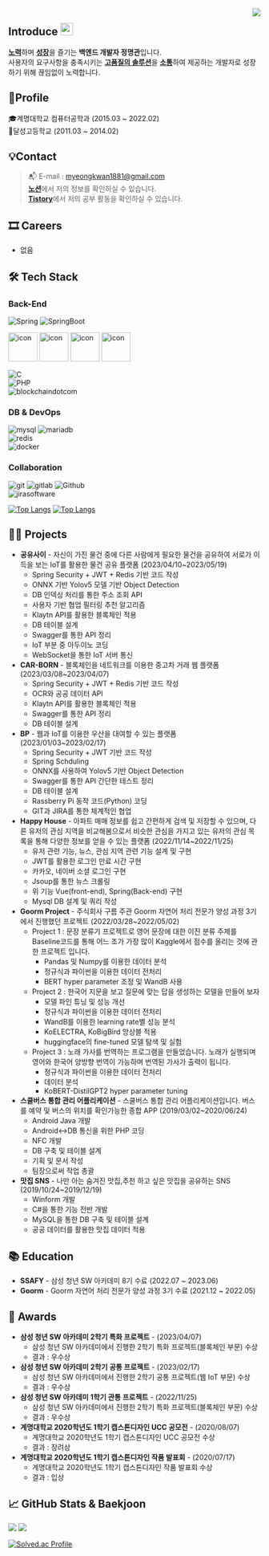 <div align="right">
  <a href="https://hits.seeyoufarm.com">
    <img src="https://hits.seeyoufarm.com/api/count/incr/badge.svg?url=https%3A%2F%2Fgithub.com%2FJeongHwan-dev&count_bg=%23769CDD&title_bg=%238E8E8E&icon=github.svg&icon_color=%23E7E7E7&title=hits&edge_flat=false" align="right" />
  </a>
</div>

<h2>Introduce <img src="https://media.giphy.com/media/hvRJCLFzcasrR4ia7z/giphy.gif" width="25" /></h2>

[**노력**](#)하며 [**성장**](#)을 즐기는 **백엔드 개발자 정명관**입니다.  
사용자의 요구사항을 충족시키는 [**고품질의 솔루션**](#)을 [**소통**](#)하여 제공하는 개발자로 성장하기 위해 끊임없이 노력합니다.

## 🧑Profile
🎓계명대학교 컴퓨터공학과 (2015.03 ~ 2022.02) <br/>
🏫달성고등학교 (2011.03 ~ 2014.02) <br/>

## 💡Contact
> :mailbox_with_mail: E-mail : myeongkwan1881@gmail.com <br/>
> [**노션**](https://www.notion.so/4fe36be52960479e820a59a58582e4c4)에서 저의 정보를 확인하실 수 있습니다. <br/>
> [**Tistory**](https://back-diary.tistory.com)에서 저의 공부 활동을 확인하실 수 있습니다.

## 🎞️ Careers
- 없음

## 🛠 Tech Stack
### Back-End
![Spring](https://img.shields.io/badge/-Spring-6DB33F?&style=flat-square&logo=Spring&logoColor=white) ![SpringBoot](https://img.shields.io/badge/-SpringBoot-6DB33F?&style=flat-square&logo=SpringBoot&logoColor=white)
<div align=left>
	<img src="https://techstack-generator.vercel.app/java-icon.svg" alt="icon" width="58" height="58" />
    	<img src="https://techstack-generator.vercel.app/cpp-icon.svg" alt="icon" width="58" height="58" />
    	<img src="https://techstack-generator.vercel.app/csharp-icon.svg" alt="icon" width="58" height="58" />
	<img src="https://techstack-generator.vercel.app/python-icon.svg" alt="icon" width="58" height="58" />
</div>

![C](https://img.shields.io/badge/-C-A8B9CC?&style=flat-square&logo=C&logoColor=white)<br/>
![PHP](https://img.shields.io/badge/PHP-777BB4?style=flat-square&logo=PHP&logoColor=white)<br/>
![blockchaindotcom](https://img.shields.io/badge/-blockchain-121D33?&style=flat-square&logo=blockchaindotcom&logoColor=white)

### DB & DevOps
![mysql](https://img.shields.io/badge/-mysql-4479A1?&style=flat-square&logo=mysql&logoColor=white) ![mariadb](https://img.shields.io/badge/-mariadb-003545?style=flat-square&logo=mariadb&logoColor=white)</br>
![redis](https://img.shields.io/badge/-redis-DC382D?&style=flat-square&logo=redis&logoColor=white)<br/>
![docker](https://img.shields.io/badge/-docker-2496ED?style=flat-square&logo=docker&logoColor=white)

### Collaboration
![git](https://img.shields.io/badge/-Git-F05032?style=square&logo=Git&logoColor=white) ![gitlab](https://img.shields.io/badge/-GitLab-FC6D26?style=square&logo=GitLab&logoColor=white) ![Github](https://img.shields.io/badge/-Github-181717?style=square&logo=Github&logoColor=white)<br/>
![jirasoftware](https://img.shields.io/badge/-jira-0052CC?style=square&logo=jirasoftware&logoColor=white)

[![Top Langs](https://github-readme-stats-sigma-seven.vercel.app/api/top-langs/?username=rhalsemd&langs_count=7)](https://github.com/rhalsemd)
[![Top Langs](https://github-readme-stats-sigma-five.vercel.app/api/top-langs/?username=rhalsemd&layout=compact)](https://github.com/rhalsemd)<br/>

## 👨‍💻 Projects

- **공유사이** - 자신이 가진 물건 중에 다른 사람에게 필요한 물건을 공유하여 서로가 이득을 보는 IoT를 활용한 물건 공유 플랫폼 (2023/04/10~2023/05/19)
     - Spring Security + JWT + Redis 기반 코드 작성
     - ONNX 기반 Yolov5 모델 기반 Object Detection
     - DB 인덱싱 처리를 통한 주소 조회 API
     - 사용자 기반 협업 필터링 추천 알고리즘
     - Klaytn API를 활용한 블록체인 적용
     - DB 테이블 설계
     - Swagger를 통한 API 정리
     - IoT 부분 중 아두이노 코딩
     - WebSocket을 통한 IoT 서버 통신
- **CAR-BORN** - 블록체인을 네트워크를 이용한 중고차 거래 웹 플랫폼 (2023/03/08~2023/04/07)
    - Spring Security + JWT + Redis 기반 코드 작성
    - OCR와 공공 데이터 API
    - Klaytn API를 활용한 블록체인 적용
    - Swagger를 통한 API 정리
    - DB 테이블 설계
- **BP** - 웹과 IoT를 이용한 우산을 대여할 수 있는 플랫폼 (2023/01/03~2023/02/17)
    - Spring Security + JWT 기반 코드 작성
    - Spring Schduling
    - ONNX를 사용하여 Yolov5 기반 Object Detection
    - Swagger를 통한 API 간단한 테스트 정리
    - DB 테이블 설계
    - Rassberry Pi 동작 코드(Python) 코딩
    - GIT과 JIRA를 통한 체계적인 협업
- **Happy House** - 아파트 매매 정보를 쉽고 간편하게 검색 및 저장할 수 있으며, 다른 유저의 관심 지역을 비교해봄으로서 비슷한 관심을 가지고 있는 유저의 관심 목록을 통해 다양한 정보를 얻을 수 있는 플랫폼 (2022/11/14~2022/11/25)
    - 유저 관련 기능, 뉴스, 관심 지역 관련 기능 설계 및 구현
    - JWT를 활용한 로그인 만료 시간 구현
    - 카카오, 네이버 소셜 로그인 구현
    - Jsoup를 통한 뉴스 크롤링
    - 위 기능 Vue(front-end), Spring(Back-end) 구현
    - Mysql DB 설계 및 쿼리 작성
- **Goorm Project** - 주식회사 구름 주관 Goorm 자연어 처리 전문가 양성 과정 3기에서 진행했던 프로젝트 (2022/03/28~2022/05/02)
    - Project 1 : 문장 분류기 프로젝트로 영어 문장에 대한 이진 분류 주제를 Baseline코드를 통해 어느 조가 가장 많이 Kaggle에서 점수를 올리는 것에 관한 프로젝트 입니다.
        - Pandas 및 Numpy를 이용한 데이터 분석
        - 정규식과 파이썬을 이용한 데이터 전처리
        - BERT hyper parameter 조정 및 WandB 사용
    - Project 2 : 한국어 지문을 보고 질문에 맞는 답을 생성하는 모델을 만들어 보자
        - 모델 파인 튜닝 및 성능 개선
        - 정규식과 파이썬을 이용한 데이터 전처리
        - WandB를 이용한 learning rate별 성능 분석
        - KoELECTRA, KoBigBird 앙상블 적용
        - huggingface의 fine-tuned 모델 탐색 및 실험
    - Project 3 : 노래 가사를 번역하는 프로그램을 만들었습니다. 노래가 실행되며 영어와 한국어 양방향 번역이 가능하며 번역된 가사가 출력이 됩니다.
        - 정규식과 파이썬을 이용한 데이터 전처리
        - 데이터 분석
        - KoBERT-DistilGPT2 hyper parameter tuning
- **스쿨버스 통합 관리 어플리케이션** - 스쿨버스 통합 관리 어플리케이션입니다. 버스를 예약 및 버스의 위치를 확인가능한 종합 APP (2019/03/02~2020/06/24)
    - Android Java 개발
    - Android↔DB 통신을 위한 PHP 코딩
    - NFC 개발
    - DB 구축 및 테이블 설계
    - 기획 및 문서 작성
    - 팀장으로써 작업 총괄
 - **맛집 SNS** - 나만 아는 숨겨진 맛집,추천 하고 싶은 맛집을 공유하는 SNS (2019/10/24~2019/12/19)
    - Winform 개발
    - C#을 통한 기능 전반 개발
    - MySQL을 통한 DB 구축 및 테이블 설계
    - 공공 데이터를 활용한 맛집 데이터 적용

## 📚 Education

- **SSAFY** - 삼성 청년 SW 아카데미 8기 수료 (2022.07 ~ 2023.06) <br/>
- **Goorm** - Goorm 자연어 처리 전문가 양성 과정 3기 수료 (2021.12 ~ 2022.05) <br/>

## 🏅 Awards

- **삼성 청년 SW 아카데미 2학기 특화 프로젝트** - (2023/04/07)
  - 삼성 청년 SW 아카데미에서 진행한 2학기 특화 프로젝트(블록체인 부문) 수상
  - 결과 : 우수상
- **삼성 청년 SW 아카데미 2학기 공통 프로젝트** - (2023/02/17)
  - 삼성 청년 SW 아카데미에서 진행한 2학기 공통 프로젝트(웹 IoT 부문) 수상
  - 결과 : 우수상
- **삼성 청년 SW 아카데미 1학기 관통 프로젝트** - (2022/11/25)
  - 삼성 청년 SW 아카데미에서 진행한 2학기 특화 프로젝트(블록체인 부문) 수상
  - 결과 : 우수상
- **계명대학교 2020학년도 1학기 캡스톤디자인 UCC 공모전** - (2020/08/07)
  - 계명대학교 2020학년도 1학기 캡스톤디자인 UCC 공모전 수상
  - 결과 : 장려상
- **계명대학교 2020학년도 1학기 캡스톤디자인 작품 발표회** - (2020/07/17)
  - 계명대학교 2020학년도 1학기 캡스톤디자인 작품 발표회 수상
  - 결과 : 입상

## :chart_with_upwards_trend: GitHub Stats & Baekjoon
<div align=left>
	<img src="https://ghchart.rshah.org/rhalsemd" />
	<img src="https://github-readme-stats-sigma-five.vercel.app/api?username=rhalsemd&show_icons=true">
</div>

[![Solved.ac Profile](http://mazassumnida.wtf/api/generate_badge?boj=rhalsemd)](https://solved.ac/rhalsemd)<br/>

